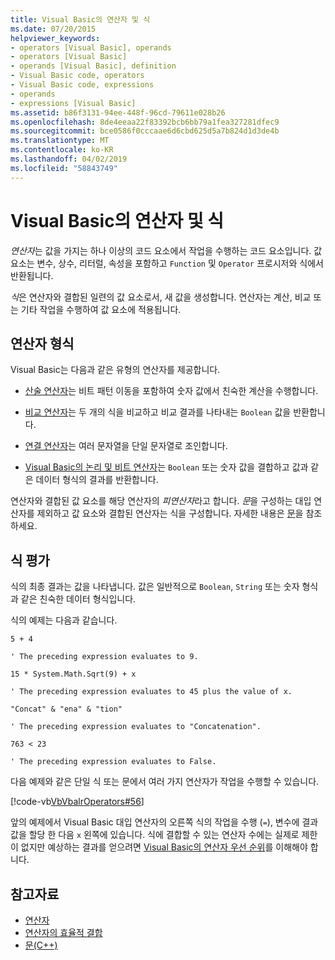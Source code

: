 ```yaml
---
title: Visual Basic의 연산자 및 식
ms.date: 07/20/2015
helpviewer_keywords:
- operators [Visual Basic], operands
- operators [Visual Basic]
- operands [Visual Basic], definition
- Visual Basic code, operators
- Visual Basic code, expressions
- operands
- expressions [Visual Basic]
ms.assetid: b86f3131-94ee-448f-96cd-79611e028b26
ms.openlocfilehash: 8de4eeaa22f83392bcb6bb79a1fea327281dfec9
ms.sourcegitcommit: bce0586f0cccaae6d6cbd625d5a7b824d1d3de4b
ms.translationtype: MT
ms.contentlocale: ko-KR
ms.lasthandoff: 04/02/2019
ms.locfileid: "58843749"
---
```

# <a name="operators-and-expressions-in-visual-basic"></a>Visual Basic의 연산자 및 식
*연산자*는 값을 가지는 하나 이상의 코드 요소에서 작업을 수행하는 코드 요소입니다. 값 요소는 변수, 상수, 리터럴, 속성을 포함하고 `Function` 및 `Operator` 프로시저와 식에서 반환됩니다.  
  
 *식*은 연산자와 결합된 일련의 값 요소로서, 새 값을 생성합니다. 연산자는 계산, 비교 또는 기타 작업을 수행하여 값 요소에 적용됩니다.  
  
## <a name="types-of-operators"></a>연산자 형식  
 Visual Basic는 다음과 같은 유형의 연산자를 제공합니다.  
  
-   [산술 연산자](../../../../visual-basic/programming-guide/language-features/operators-and-expressions/arithmetic-operators.md)는 비트 패턴 이동을 포함하여 숫자 값에서 친숙한 계산을 수행합니다.  
  
-   [비교 연산자](../../../../visual-basic/programming-guide/language-features/operators-and-expressions/comparison-operators.md)는 두 개의 식을 비교하고 비교 결과를 나타내는 `Boolean` 값을 반환합니다.  
  
-   [연결 연산자](../../../../visual-basic/programming-guide/language-features/operators-and-expressions/concatenation-operators.md)는 여러 문자열을 단일 문자열로 조인합니다.  
  
-   [Visual Basic의 논리 및 비트 연산자](../../../../visual-basic/programming-guide/language-features/operators-and-expressions/logical-and-bitwise-operators.md)는 `Boolean` 또는 숫자 값을 결합하고 값과 같은 데이터 형식의 결과를 반환합니다.  
  
 연산자와 결합된 값 요소를 해당 연산자의 *피연산자*라고 합니다. *문*을 구성하는 대입 연산자를 제외하고 값 요소와 결합된 연산자는 식을 구성합니다. 자세한 내용은 [문](../../../../visual-basic/programming-guide/language-features/statements.md)을 참조하세요.  
  
## <a name="evaluation-of-expressions"></a>식 평가  
 식의 최종 결과는 값을 나타냅니다. 값은 일반적으로 `Boolean`, `String` 또는 숫자 형식과 같은 친숙한 데이터 형식입니다.  
  
 식의 예제는 다음과 같습니다.  
  
 `5 + 4`  
  
 `' The preceding expression evaluates to 9.`  
  
 `15 * System.Math.Sqrt(9) + x`  
  
 `' The preceding expression evaluates to 45 plus the value of x.`  
  
 `"Concat" & "ena" & "tion"`  
  
 `' The preceding expression evaluates to "Concatenation".`  
  
 `763 < 23`  
  
 `' The preceding expression evaluates to False.`  
  
 다음 예제와 같은 단일 식 또는 문에서 여러 가지 연산자가 작업을 수행할 수 있습니다.  
  
 [!code-vb[VbVbalrOperators#56](~/samples/snippets/visualbasic/VS_Snippets_VBCSharp/VbVbalrOperators/VB/Class1.vb#56)]  
  
 앞의 예제에서 Visual Basic 대입 연산자의 오른쪽 식의 작업을 수행 (`=`), 변수에 결과 값을 할당 한 다음 `x` 왼쪽에 있습니다. 식에 결합할 수 있는 연산자 수에는 실제로 제한이 없지만 예상하는 결과를 얻으려면 [Visual Basic의 연산자 우선 순위](../../../../visual-basic/language-reference/operators/operator-precedence.md)를 이해해야 합니다.  
  
  
## <a name="see-also"></a>참고자료

- [연산자](../../../../visual-basic/language-reference/operators/index.md)
- [연산자의 효율적 결합](../../../../visual-basic/programming-guide/language-features/operators-and-expressions/efficient-combination-of-operators.md)
- [문(C++)](../../../../visual-basic/language-reference/statements/index.md)
